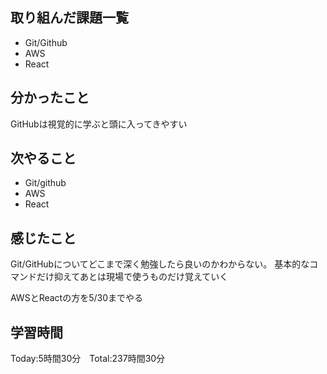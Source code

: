 ## 取り組んだ課題一覧

- Git/Github
- AWS
- React

## 分かったこと

GitHubは視覚的に学ぶと頭に入ってきやすい

## 次やること　

- Git/github
- AWS
- React

## 感じたこと

Git/GitHubについてどこまで深く勉強したら良いのかわからない。
基本的なコマンドだけ抑えてあとは現場で使うものだけ覚えていく

AWSとReactの方を5/30までやる

## 学習時間

Today:5時間30分　Total:237時間30分